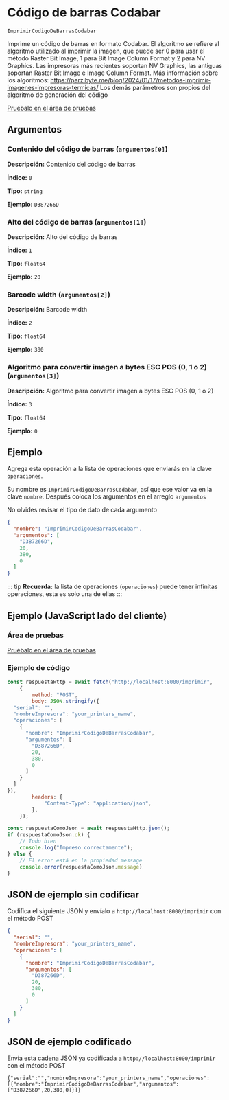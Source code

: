 # Código de barras Codabar

`ImprimirCodigoDeBarrasCodabar`

Imprime un código de barras en formato Codabar. El algoritmo se refiere al algoritmo utilizado al imprimir la imagen, que puede ser 0 para usar el método Raster Bit Image, 1 para Bit Image Column Format y 2 para NV Graphics. Las impresoras más recientes soportan NV Graphics, las antiguas soportan Raster Bit Image e Image Column Format. Más información sobre los algoritmos: https://parzibyte.me/blog/2024/01/17/metodos-imprimir-imagenes-impresoras-termicas/ Los demás parámetros son propios del algoritmo de generación del código


[Pruébalo en el área de pruebas](../playground.md?operacion=ImprimirCodigoDeBarrasCodabar)

<Playground nombreOperacion="ImprimirCodigoDeBarrasCodabar"/>

## Argumentos
### Contenido del código de barras (`argumentos[0]`)



**Descripción:** Contenido del código de barras

**Índice:** `0`

**Tipo:** `string`

**Ejemplo:** `D387266D`

### Alto del código de barras (`argumentos[1]`)



**Descripción:** Alto del código de barras

**Índice:** `1`

**Tipo:** `float64`

**Ejemplo:** `20`

### Barcode width (`argumentos[2]`)



**Descripción:** Barcode width

**Índice:** `2`

**Tipo:** `float64`

**Ejemplo:** `380`

### Algoritmo para convertir imagen a bytes ESC POS (0, 1 o 2) (`argumentos[3]`)



**Descripción:** Algoritmo para convertir imagen a bytes ESC POS (0, 1 o 2)

**Índice:** `3`

**Tipo:** `float64`

**Ejemplo:** `0`

## Ejemplo

Agrega esta operación a la lista de operaciones que enviarás en la clave `operaciones`.

Su nombre es `ImprimirCodigoDeBarrasCodabar`, así que ese valor va en la clave `nombre`. Después coloca los argumentos en el arreglo `argumentos`

No olvides revisar el tipo de dato de cada argumento


```json
{
  "nombre": "ImprimirCodigoDeBarrasCodabar",
  "argumentos": [
    "D387266D",
    20,
    380,
    0
  ]
}
```



::: tip
**Recuerda:** la lista de operaciones (`operaciones`) puede tener infinitas operaciones, esta es solo una de ellas
:::

## Ejemplo (JavaScript lado del cliente)

### Área de pruebas
[Pruébalo en el área de pruebas](../playground.md?operacion=ImprimirCodigoDeBarrasCodabar)
<Playground nombreOperacion="ImprimirCodigoDeBarrasCodabar"/>

### Ejemplo de código
```js
const respuestaHttp = await fetch("http://localhost:8000/imprimir",
    {
        method: "POST",
        body: JSON.stringify({
  "serial": "",
  "nombreImpresora": "your_printers_name",
  "operaciones": [
    {
      "nombre": "ImprimirCodigoDeBarrasCodabar",
      "argumentos": [
        "D387266D",
        20,
        380,
        0
      ]
    }
  ]
}),
        headers: {
            "Content-Type": "application/json",
        },
    });

const respuestaComoJson = await respuestaHttp.json();
if (respuestaComoJson.ok) {
    // Todo bien
    console.log("Impreso correctamente");
} else {
    // El error está en la propiedad message
    console.error(respuestaComoJson.message)
}
```

## JSON de ejemplo sin codificar

Codifica el siguiente JSON y envíalo a `http://localhost:8000/imprimir` con el método POST

```json
{
  "serial": "",
  "nombreImpresora": "your_printers_name",
  "operaciones": [
    {
      "nombre": "ImprimirCodigoDeBarrasCodabar",
      "argumentos": [
        "D387266D",
        20,
        380,
        0
      ]
    }
  ]
}
```

## JSON de ejemplo codificado

Envía esta cadena JSON ya codificada a `http://localhost:8000/imprimir` con el método POST

```
{"serial":"","nombreImpresora":"your_printers_name","operaciones":[{"nombre":"ImprimirCodigoDeBarrasCodabar","argumentos":["D387266D",20,380,0]}]}
```
